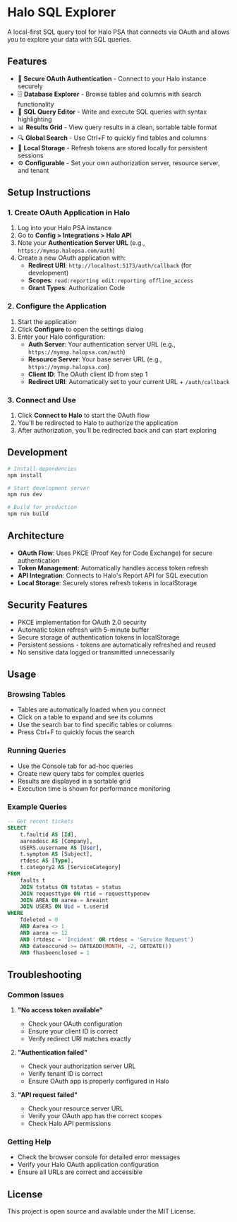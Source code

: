 # Halo SQL Explorer

A local-first SQL query tool for Halo PSA that connects via OAuth and allows you to explore your data with SQL queries.

## Features

-   🔐 **Secure OAuth Authentication** - Connect to your Halo instance securely
-   🗄️ **Database Explorer** - Browse tables and columns with search functionality
-   📝 **SQL Query Editor** - Write and execute SQL queries with syntax highlighting
-   📊 **Results Grid** - View query results in a clean, sortable table format
-   🔍 **Global Search** - Use Ctrl+F to quickly find tables and columns
-   💾 **Local Storage** - Refresh tokens are stored locally for persistent sessions
-   ⚙️ **Configurable** - Set your own authorization server, resource server, and tenant

## Setup Instructions

### 1. Create OAuth Application in Halo

1. Log into your Halo PSA instance
2. Go to **Config > Integrations > Halo API**
3. Note your **Authentication Server URL** (e.g., `https://mymsp.halopsa.com/auth`)
4. Create a new OAuth application with:
    - **Redirect URI**: `http://localhost:5173/auth/callback` (for development)
    - **Scopes**: `read:reporting edit:reporting offline_access`
    - **Grant Types**: Authorization Code

### 2. Configure the Application

1. Start the application
2. Click **Configure** to open the settings dialog
3. Enter your Halo configuration:
    - **Auth Server**: Your authentication server URL (e.g., `https://mymsp.halopsa.com/auth`)
    - **Resource Server**: Your base server URL (e.g., `https://mymsp.halopsa.com`)
    - **Client ID**: The OAuth client ID from step 1
    - **Redirect URI**: Automatically set to your current URL + `/auth/callback`

### 3. Connect and Use

1. Click **Connect to Halo** to start the OAuth flow
2. You'll be redirected to Halo to authorize the application
3. After authorization, you'll be redirected back and can start exploring

## Development

```bash
# Install dependencies
npm install

# Start development server
npm run dev

# Build for production
npm run build
```

## Architecture

-   **OAuth Flow**: Uses PKCE (Proof Key for Code Exchange) for secure authentication
-   **Token Management**: Automatically handles access token refresh
-   **API Integration**: Connects to Halo's Report API for SQL execution
-   **Local Storage**: Securely stores refresh tokens in localStorage

## Security Features

-   PKCE implementation for OAuth 2.0 security
-   Automatic token refresh with 5-minute buffer
-   Secure storage of authentication tokens in localStorage
-   Persistent sessions - tokens are automatically refreshed and reused
-   No sensitive data logged or transmitted unnecessarily

## Usage

### Browsing Tables

-   Tables are automatically loaded when you connect
-   Click on a table to expand and see its columns
-   Use the search bar to find specific tables or columns
-   Press Ctrl+F to quickly focus the search

### Running Queries

-   Use the Console tab for ad-hoc queries
-   Create new query tabs for complex queries
-   Results are displayed in a sortable grid
-   Execution time is shown for performance monitoring

### Example Queries

```sql
-- Get recent tickets
SELECT
    t.faultid AS [Id],
    aareadesc AS [Company],
    USERS.uusername AS [User],
    t.symptom AS [Subject],
    rtdesc AS [Type],
    t.category2 AS [ServiceCategory]
FROM
    faults t
    JOIN tstatus ON tstatus = status
    JOIN requesttype ON rtid = requesttypenew
    JOIN AREA ON aarea = Areaint
    JOIN USERS ON Uid = t.userid
WHERE
    fdeleted = 0
    AND Aarea <> 1
    AND aarea <> 12
    AND (rtdesc = 'Incident' OR rtdesc = 'Service Request')
    AND dateoccured >= DATEADD(MONTH, -2, GETDATE())
    AND fhasbeenclosed = 1
```

## Troubleshooting

### Common Issues

1. **"No access token available"**

    - Check your OAuth configuration
    - Ensure your client ID is correct
    - Verify redirect URI matches exactly

2. **"Authentication failed"**

    - Check your authorization server URL
    - Verify tenant ID is correct
    - Ensure OAuth app is properly configured in Halo

3. **"API request failed"**
    - Check your resource server URL
    - Verify your OAuth app has the correct scopes
    - Check Halo API permissions

### Getting Help

-   Check the browser console for detailed error messages
-   Verify your Halo OAuth application configuration
-   Ensure all URLs are correct and accessible

## License

This project is open source and available under the MIT License.
